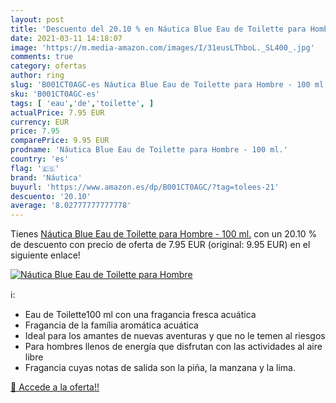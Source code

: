 ```yaml
---
layout: post
title: 'Descuento del 20.10 % en Náutica Blue Eau de Toilette para Hombre'
date: 2021-03-11 14:18:07
image: 'https://m.media-amazon.com/images/I/31eusLThboL._SL400_.jpg'
comments: true
category: ofertas
author: ring
slug: 'B001CT0AGC-es Náutica Blue Eau de Toilette para Hombre - 100 ml.'
sku: 'B001CT0AGC-es'
tags: [ 'eau','de','toilette', ]
actualPrice: 7.95 EUR
currency: EUR
price: 7.95
comparePrice: 9.95 EUR
prodname: 'Náutica Blue Eau de Toilette para Hombre - 100 ml.'
country: 'es'
flag: '🇪🇸'
brand: 'Náutica'
buyurl: 'https://www.amazon.es/dp/B001CT0AGC/?tag=tolees-21'
descuento: '20.10'
average: '8.02777777777778'
---
```


Tienes [Náutica Blue Eau de Toilette para Hombre - 100 ml.](https://www.amazon.es/dp/B001CT0AGC/?tag=tolees-21) con un 20.10 % de descuento con precio de oferta de 7.95 EUR (original: 9.95 EUR) en el siguiente enlace!

[![Náutica Blue Eau de Toilette para Hombre](https://m.media-amazon.com/images/I/31eusLThboL._SL400_.jpg)](https://www.amazon.es/dp/B001CT0AGC/?tag=tolees-21)

ℹ️:

- Eau de Toilette100 ml con una fragancia fresca acuática
- Fragancia de la família aromática acuática
- Ideal para los amantes de nuevas aventuras y que no le temen al riesgos
- Para hombres llenos de energía que disfrutan con las actividades al aire libre
- Fragancia cuyas notas de salida son la piña, la manzana y la lima.

[🛒 Accede a la oferta!!](https://www.amazon.es/dp/B001CT0AGC/?tag=tolees-21)
